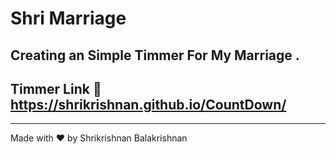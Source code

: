 # Shri Marriage
Creating an Simple Timmer For My Marriage . 
--- 
## Timmer Link :link:  https://shrikrishnan.github.io/CountDown/
---
Made with :heart: by Shrikrishnan Balakrishnan
